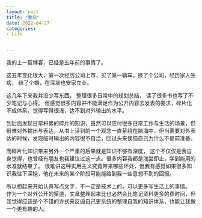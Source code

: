 ```yaml
---
layout: post
title: "重启"
date: 2022-04-27
categories:
- Life


---
```


我的上一篇博客，已经是五年前的事情了。

这五年变化很大，第一次经历公司上市，买了第一辆车，换了个公司，经历家人生病， 结了个婚，在深圳也安家立业。

这几年下来我并没少写东西， 整理很多日常中的规划总结， 读了很多书也写了不少笔记与心得。 但感觉很多内容并不能满足作为公开内容去发表的要求，碎片化不成体系，觉得写得很浅，达不到对外输出的水平。

到后面发现日常积累的碎片的知识，虽然可以应付很多日常工作与生活的场景，但很难对外输出与表达，从书上读到的一个观念一直萦绕在脑海中，但当需要对外表达的时候，发现临时输出的内容很不自洽，回过头来懊恼自己为什么不提前准备。 

而碎片化知识带来另外一个严重的后果就是知识不够有深度， 这个不仅仅是我自身觉得，也曾经有朋友也我建议过这一点。很多内容我都是浅尝即止，学到能用的水准就结束了。 很难讲这种实用主义究竟带来哪些坏处，但我有感觉如果很多知识我往下深挖，他在未来的某个阶段可能能给到我一些意想不到的回报。

所以想起来开始认真写点文字，不一定是技术上的，可以更多写生活上的事情。 作为一个对外公开的渠道，文章整理起来比也必然会比笔记资料更多的费时间，但我觉得应该是个不错的方式来反逼自己更系统的整理自我的知识体系，也能让我做一个更有趣的人。
